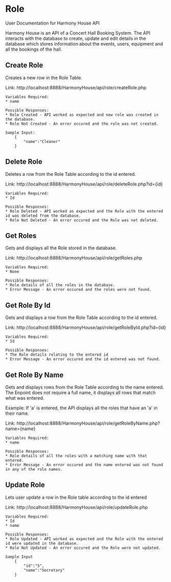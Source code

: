 # Role
User Documentation for Harmony House API

Harmony House is an API of a Concert Hall Booking System. The API interacts with the database to create, update and edit details in the database which stores information about the events, users, equipment and all the bookings of the hall.

## Create Role
Creates a new row in the Role Table.

Link: http://localhost:8888/HarmonyHouse/api/role/createRole.php

    Variables Required:
    * name

    Possible Responses:
    * Role Created - API worked as expected and new role was created in the database.
    * Role Not Created - An error occured and the role was not created.

    Sample Input:
        {
            "name":"Cleaner"
        }

## Delete Role
Deletes a row from the Role Table according to the id entered.

Link: http://localhost:8888/HarmonyHouse/api/role/deleteRole.php?id={id}

    Variables Required:
    * Id

    Possible Responses:
    * Role Deleted - API worked as expected and the Role with the entered id was deleted from the database.
    * Role Not Deleted - An error occured and the Role was not deleted.

## Get Roles
Gets and displays all the Role stored in the database. 

Link: http://localhost:8888/HarmonyHouse/api/role/getRoles.php

    Variables Required:
    * None

    Possible Responses:
    * Role details of all the roles in the database.
    * Error Message - An error occured and the roles were not found.

## Get Role By Id
Gets and displays a row from the Role Table according to the id entered.

Link: http://localhost:8888/HarmonyHouse/api/role/getRoleById.php?id={id}

    Variables Required:
    * Id

    Possible Responses:
    * The Role details relating to the entered id
    * Error Message - An error occured and the id entered was not found.

## Get Role By Name
Gets and displays rows from the Role Table according to the name entered. The Enpoint does not require a full name, it displays all rows that match what was entered. 

Example: If 'a' is entered, the API displays all the roles that have an 'a' in their name.

Link: http://localhost:8888/HarmonyHouse/api/role/getRoleByName.php?name={name}

    Variables Required:
    * name

    Possible Responses:
    * Role details of all the roles with a matching name with that entered.
    * Error Message - An error occured and the name entered was not found in any of the role names.

## Update Role
Lets user update a row in the Role table according to the id entered

Link: http://localhost:8888/HarmonyHouse/api/role/updateRole.php

    Variables Required:
    * Id
    * name

    Possible Responses:
    * Role Updated - API worked as expected and the Role with the entered id were updated in the database.
    * Role Not Updated - An error occured and the Role were not updated.

    Sample Input
        {
            "id":"5",
            "name":"Secretary"
        }




